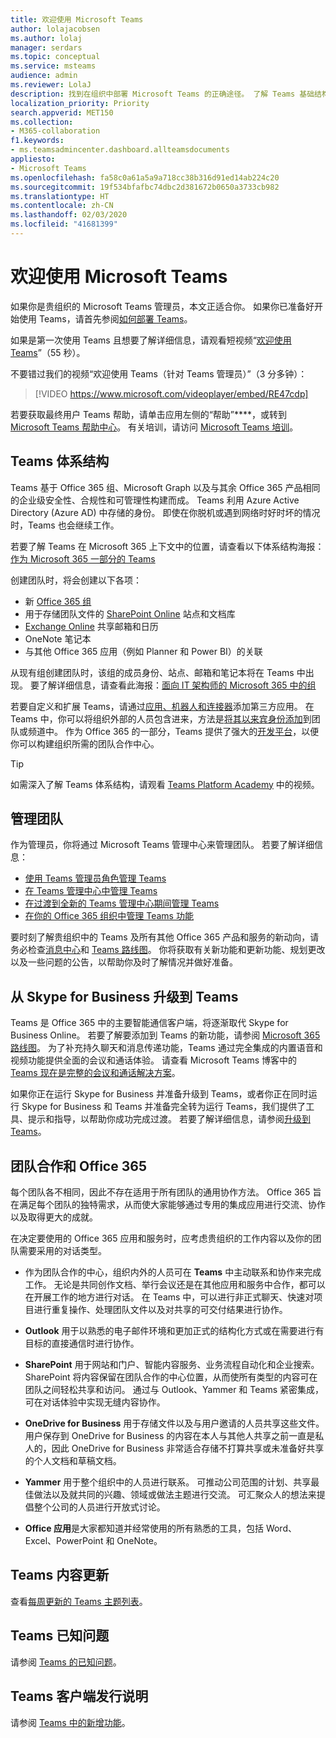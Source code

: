 ```yaml
---
title: 欢迎使用 Microsoft Teams
author: lolajacobsen
ms.author: lolaj
manager: serdars
ms.topic: conceptual
ms.service: msteams
audience: admin
ms.reviewer: LolaJ
description: 找到在组织中部署 Microsoft Teams 的正确途径。 了解 Teams 基础结构以及如何与 Office 365 配合使用。
localization_priority: Priority
search.appverid: MET150
ms.collection:
- M365-collaboration
f1.keywords:
- ms.teamsadmincenter.dashboard.allteamsdocuments
appliesto:
- Microsoft Teams
ms.openlocfilehash: fa58c0a61a5a9a718cc38b316d91ed14ab224c20
ms.sourcegitcommit: 19f534bfafbc74dbc2d381672b0650a3733cb982
ms.translationtype: HT
ms.contentlocale: zh-CN
ms.lasthandoff: 02/03/2020
ms.locfileid: "41681399"
---
```

# <a name="welcome-to-microsoft-teams"></a>欢迎使用 Microsoft Teams
如果你是贵组织的 Microsoft Teams 管理员，本文正适合你。 如果你已准备好开始使用 Teams，请首先参阅[如何部署 Teams](How-to-roll-out-teams.md)。

如果是第一次使用 Teams 且想要了解详细信息，请观看短视频“[欢迎使用 Teams](https://www.youtube.com/embed/s3aQV3T0D6c)”（55 秒）。

不要错过我们的视频“欢迎使用 Teams（针对 Teams 管理员）”（3 分多钟）：

> [!VIDEO https://www.microsoft.com/videoplayer/embed/RE47cdp]

若要获取最终用户 Teams 帮助，请单击应用左侧的“帮助”****，或转到 [Microsoft Teams 帮助中心](https://support.office.com/teams)。 有关培训，请访问 [Microsoft Teams 培训](training-microsoft-teams-landing-page.md)。 

## <a name="teams-architecture"></a>Teams 体系结构

Teams 基于 Office 365 组、Microsoft Graph 以及与其余 Office 365 产品相同的企业级安全性、合规性和可管理性构建而成。 Teams 利用 Azure Active Directory (Azure AD) 中存储的身份。 即使在你脱机或遇到网络时好时坏的情况时，Teams 也会继续工作。

若要了解 Teams 在 Microsoft 365 上下文中的位置，请查看以下体系结构海报：[作为 Microsoft 365 一部分的 Teams](teams-architecture-solutions-posters.md#teams-as-part-of-microsoft-365)

创建团队时，将会创建以下各项：
- 新 [Office 365 组](office-365-groups.md)
- 用于存储团队文件的 [SharePoint Online](sharepoint-onedrive-interact.md) 站点和文档库
- [Exchange Online](exchange-teams-interact.md) 共享邮箱和日历
- OneNote 笔记本
- 与其他 Office 365 应用（例如 Planner 和 Power BI）的关联

从现有组创建团队时，该组的成员身份、站点、邮箱和笔记本将在 Teams 中出现。 要了解详细信息，请查看此海报：[面向 IT 架构师的 Microsoft 365 中的组](teams-architecture-solutions-posters.md#groups-in-microsoft-365)

若要自定义和扩展 Teams，请通过[应用、机器人和连接器](deploy-apps-microsoft-teams-landing-page.md)添加第三方应用。 在 Teams 中，你可以将组织外部的人员包含进来，方法是[将其以来宾身份添加](guest-access.md)到团队或频道中。 作为 Office 365 的一部分，Teams 提供了强大的[开发平台](https://docs.microsoft.com/microsoftteams/platform)，以便你可以构建组织所需的团队合作中心。 

> [!TIP]
> 如需深入了解 Teams 体系结构，请观看 [Teams Platform Academy](https://aka.ms/TeamsPlatformAcademy) 中的视频。


## <a name="managing-teams"></a>管理团队

作为管理员，你将通过 Microsoft Teams 管理中心来管理团队。 若要了解详细信息：
- [使用 Teams 管理员角色管理 Teams](using-admin-roles.md)
- [在 Teams 管理中心中管理 Teams](manage-teams-skypeforbusiness-admin-center.md)
- [在过渡到全新的 Teams 管理中心期间管理 Teams](manage-teams-in-modern-portal.md)
- [在你的 Office 365 组织中管理 Teams 功能](enable-features-office-365.md)

要时刻了解贵组织中的 Teams 及所有其他 Office 365 产品和服务的新动向，请务必检查[消息中心](https://admin.microsoft.com/AdminPortal/Home#/MessageCenter)和 [Teams 路线图](https://www.microsoft.com/microsoft-365/roadmap?rtc=1%26filters=Microsoft%20Teams%26searchterms=microsoft%2Cteams)。 你将获取有关新功能和更新功能、规划更改以及一些问题的公告，以帮助你及时了解情况并做好准备。 

## <a name="upgrade-from-skype-for-business-to-teams"></a>从 Skype for Business 升级到 Teams
Teams 是 Office 365 中的主要智能通信客户端，将逐渐取代 Skype for Business Online。 若要了解要添加到 Teams 的新功能，请参阅 [Microsoft 365 路线图](https://aka.ms/O365Roadmap)。 为了补充持久聊天和消息传递功能，Teams 通过完全集成的内置语音和视频功能提供全面的会议和通话体验。 请查看 Microsoft Teams 博客中的 [Teams 现在是完整的会议和通话解决方案](https://techcommunity.microsoft.com/t5/Microsoft-Teams-Blog/Microsoft-Teams-is-now-a-complete-meeting-and-calling-solution/ba-p/236042)。

如果你正在运行 Skype for Business 并准备升级到 Teams，或者你正在同时运行 Skype for Business 和 Teams 并准备完全转为运行 Teams，我们提供了工具、提示和指导，以帮助你成功完成过渡。 若要了解详细信息，请参阅[升级到 Teams](upgrade-start-here.md)。

## <a name="teamwork-and-office-365"></a>团队合作和 Office 365
每个团队各不相同，因此不存在适用于所有团队的通用协作方法。 Office 365 旨在满足每个团队的独特需求，从而使大家能够通过专用的集成应用进行交流、协作以及取得更大的成就。

在决定要使用的 Office 365 应用和服务时，应考虑贵组织的工作内容以及你的团队需要采用的对话类型。 

- 作为团队合作的中心，组织内外的人员可在 **Teams** 中主动联系和协作来完成工作。 无论是共同创作文档、举行会议还是在其他应用和服务中合作，都可以在开展工作的地方进行对话。 在 Teams 中，可以进行非正式聊天、快速对项目进行重复操作、处理团队文件以及对共享的可交付结果进行协作。 

- **Outlook** 用于以熟悉的电子邮件环境和更加正式的结构化方式或在需要进行有目标的直接通信时进行协作。

- **SharePoint** 用于网站和门户、智能内容服务、业务流程自动化和企业搜索。 SharePoint 将内容保留在团队合作的中心位置，从而使所有类型的内容可在团队之间轻松共享和访问。 通过与 Outlook、Yammer 和 Teams 紧密集成，可在对话体验中实现无缝内容协作。

- **OneDrive for Business** 用于存储文件以及与用户邀请的人员共享这些文件。 用户保存到 OneDrive for Business 的内容在本人与其他人共享之前一直是私人的，因此 OneDrive for Business 非常适合存储不打算共享或未准备好共享的个人文档和草稿文档。

- **Yammer** 用于整个组织中的人员进行联系。 可推动公司范围的计划、共享最佳做法以及就共同的兴趣、领域或做法主题进行交流。 可汇聚众人的想法来提倡整个公司的人员进行开放式讨论。

- **Office 应用**是大家都知道并经常使用的所有熟悉的工具，包括 Word、Excel、PowerPoint 和 OneNote。 

## <a name="teams-content-updates"></a>Teams 内容更新

查看[每周更新的 Teams 主题列表](teams-updates.md)。

## <a name="teams-known-issues"></a>Teams 已知问题

请参阅 [Teams 的已知问题](Known-issues.md)。

## <a name="teams-client-release-notes"></a>Teams 客户端发行说明

请参阅 [Teams 中的新增功能](https://support.office.com/article/what-s-new-in-microsoft-teams-d7092a6d-c896-424c-b362-a472d5f105de)。

